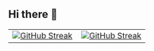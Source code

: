 ## Hi there 👋

<!--
**TheRedShip/TheRedShip** is a ✨ _special_ ✨ repository because its `README.md` (this file) appears on your GitHub profile.

Here are some ideas to get you started:

- 🔭 I’m currently working on ...
- 🌱 I’m currently learning ...
- 👯 I’m looking to collaborate on ...
- 🤔 I’m looking for help with ...
- 💬 Ask me about ...
- 📫 How to reach me: ...
- 😄 Pronouns: ...
- ⚡ Fun fact: ...
-->
  
<table style="border-collapse: collapse;">
  <tr>
    <td style="padding-right: 10px; border: none;">
      <a href="https://git.io/streak-stats">
        <img src="https://streak-stats.demolab.com?user=TheRedShip&theme=github-dark&border_radius=10&date_format=M%20j%5B%2C%20Y%5D&background=151515&border=E4E2E2" alt="GitHub Streak" />
      </a>
    </td>
    <td style="border: none;">
      <a href="https://git.io/streak-stats">
        <img src="https://github-readme-stats.vercel.app/api?username=theredship&border_radius=10&show_icons=true&theme=dark" alt="GitHub Streak" />
      </a>
    </td>
  </tr>
</table>
